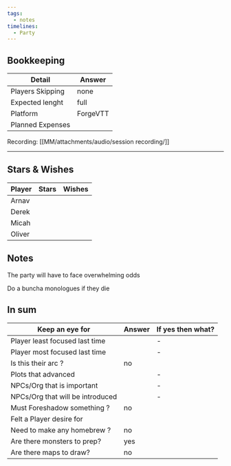 ```yaml
---
tags:
  - notes
timelines:
  - Party
---
```

## Bookkeeping

| Detail           | Answer   |
| ---------------- | -------- |
| Players Skipping | none     |
| Expected lenght  | full     |
| Platform         | ForgeVTT |
| Planned Expenses |          |
Recording: [[MM/attachments/audio/session recording/]]

----
## Stars & Wishes

| Player | Stars | Wishes |
| ------ | ----- | ------ |
| Arnav  |       |        |
| Derek  |       |        |
| Micah  |       |        |
| Oliver |       |        |
## Notes

The party will have to face overwhelming odds

Do a buncha monologues if they die



## In sum

| Keep an eye for                  | Answer | If yes then what? |
| -------------------------------- | ------ | ----------------- |
| Player least focused last time   |        | -                 |
| Player most focused last time    |        | -                 |
| Is this their arc ?              | no     |                   |
| Plots that advanced              |        | -                 |
| NPCs/Org that is important       |        | -                 |
| NPCs/Org that will be introduced |        | -                 |
| Must Foreshadow something ?      | no     |                   |
| Felt a Player desire for         |        |                   |
| Need to make any homebrew ?      | no     |                   |
| Are there monsters to prep?      | yes    |                   |
| Are there maps to draw?          | no     |                   |

